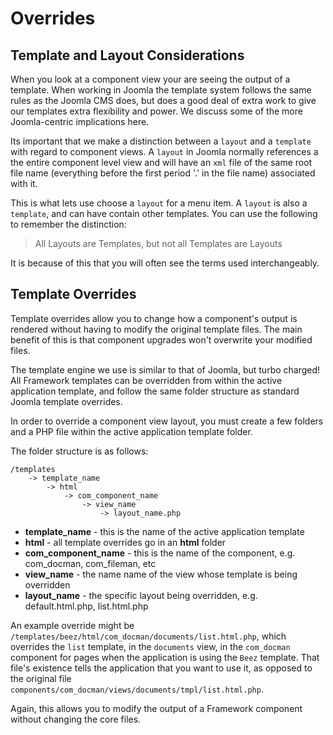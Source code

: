 # Overrides

## Template and Layout Considerations

When you look at a component view your are seeing the output of a template. When working in Joomla the template system follows the same rules
as the Joomla CMS does, but does a good deal of extra work to give our templates extra flexibility and power. We discuss some of
the more Joomla-centric implications here.

Its important that we make a distinction between a `layout` and a `template` with regard to component views. A `layout` in Joomla
normally references a the entire component level view and will have an `xml` file of the same root file name (everything before the first period '.' in the file name)
associated with it.

This is what lets use choose a `layout` for a menu item. A `layout` is also a `template`, and can have contain other templates. You can
use the following to remember the distinction:

>All Layouts are Templates, but not all Templates are Layouts

It is because of this that you will often see the terms used interchangeably.

## Template Overrides

Template overrides allow you to change how a component's output is rendered without having to modify the original
template files. The main benefit of this is that component upgrades won't overwrite your modified files.

The template engine we use is similar to that of Joomla, but turbo charged! All Framework templates can be overridden
from within the active application template, and follow the same folder structure as standard Joomla template overrides.

In order to override a component view layout, you must create a few folders and a PHP file within the active application template folder.

The folder structure is as follows:

	/templates
		-> template_name
			-> html
				-> com_component_name
					-> view_name
						-> layout_name.php

* **template_name** - this is the name of the active application template
* **html** - all template overrides go in an **html** folder
* **com_component_name** - this is the name of the component, e.g. com_docman, com_fileman, etc
* **view_name** - the name name of the view whose template is being overridden
* **layout_name** - the specific layout being overridden, e.g. default.html.php, list.html.php

An example override might be `/templates/beez/html/com_docman/documents/list.html.php`, which overrides the `list` template, in
the `documents` view, in the `com_docman` component for pages when the application is using the `Beez` template. That file's existence
tells the application that you want to use it, as opposed to the original file `components/com_docman/views/documents/tmpl/list.html.php`.

Again, this allows you to modify the output of a Framework component without changing the core files.
